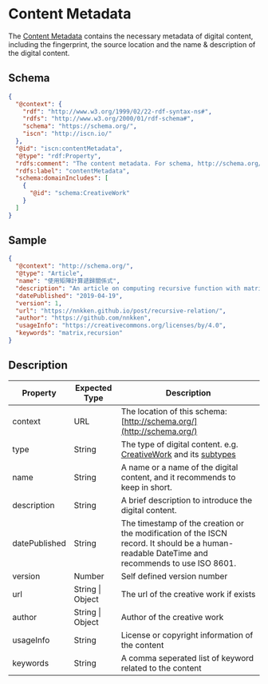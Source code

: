 # Content Metadata

The [Content Metadata](#) contains the necessary metadata of digital content, including the fingerprint, the source location and the name & description of the digital content.

## Schema

```json
{
  "@context": {
    "rdf": "http://www.w3.org/1999/02/22-rdf-syntax-ns#",
    "rdfs": "http://www.w3.org/2000/01/rdf-schema#",
    "schema": "https://schema.org/",
    "iscn": "http://iscn.io/"
  },
  "@id": "iscn:contentMetadata",
  "@type": "rdf:Property",
  "rdfs:comment": "The content metadata. For schema, http://schema.org/CreativeWork is recommended.",
  "rdfs:label": "contentMetadata",
  "schema:domainIncludes": [
    {
      "@id": "schema:CreativeWork"
    }
  ]
}
```

## Sample

```json
{
  "@context": "http://schema.org/",
  "@type": "Article",
  "name": "使用矩陣計算遞歸關係式",
  "description": "An article on computing recursive function with matrix multiplication.",
  "datePublished": "2019-04-19",
  "version": 1,
  "url": "https://nnkken.github.io/post/recursive-relation/",
  "author": "https://github.com/nnkken",
  "usageInfo": "https://creativecommons.org/licenses/by/4.0",
  "keywords": "matrix,recursion"
}
```

## Description

| Property      | Expected Type    | Description                                                                                                                                     |
| ------------- | ---------------- | ----------------------------------------------------------------------------------------------------------------------------------------------- |
| context       | URL              | The location of this schema: [http://schema.org/](http://schema.org/)                                                                           |
| type          | String           | The type of digital content. e.g. [CreativeWork](https://schema.org/CreativeWork) and its [subtypes](https://schema.org/CreativeWork#subtypes) |
| name         | String           | A name or a name of the digital content, and it recommends to keep in short.                                                                   |
| description   | String           | A brief description to introduce the digital content.                                                                                           |
| datePublished | String           | The timestamp of the creation or the modification of the ISCN record. It should be a human-readable DateTime and recommends to use ISO 8601.    |
| version       | Number           | Self defined version number                                                                                                                     |
| url           | String \| Object | The url of the creative work if exists                                                                                                          |
| author        | String \| Object | Author of the creative work                                                                                                                     |
| usageInfo     | String           | License or copyright information of the content                                                                                                 |
| keywords      | String           | A comma seperated list of keyword related to the content                                                                                        |
